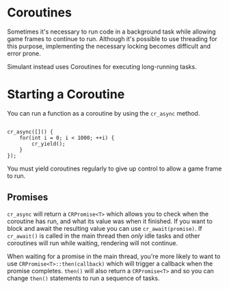 # Coroutines

Sometimes it's necessary to run code in a background task while allowing game frames to continue to run. Although it's possible to use threading for this purpose, implementing the necessary locking becomes difficult and error prone.

Simulant instead uses Coroutines for executing long-running tasks.

# Starting a Coroutine

You can run a function as a coroutine by using the `cr_async` method.

```

cr_async([]() { 
    for(int i = 0; i < 1000; ++i) {
    	cr_yield();
    }
});

```

You must yield coroutines regularly to give up control to allow a game frame to run.

## Promises

`cr_async` will return a `CRPromise<T>` which allows you to check when the coroutine has run, and what its value was when it finished. If you want to block and await the resulting
value you can use `cr_await(promise)`. If `cr_await()` is called in the main thread then *only* idle tasks and other coroutines will run while waiting, rendering will not continue.

When waiting for a promise in the main thread, you're more likely to want to use `CRPromise<T>::then(callback)` which will trigger a callback when the promise completes. `then()` will also
return a `CRPromise<T>` and so you can change `then()` statements to run a sequence of tasks.
